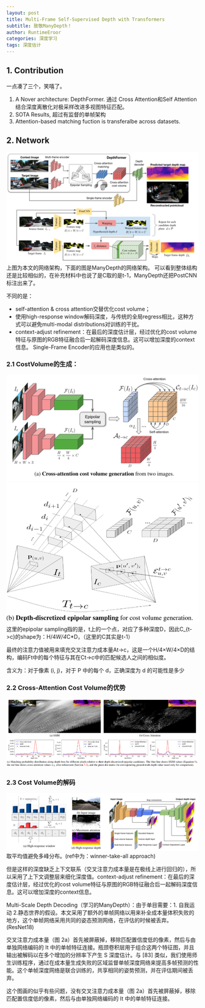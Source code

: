 ```yaml
---
layout: post
title: Multi-Frame Self-Supervised Depth with Transformers
subtitle: 致敬ManyDepth！
author: RuntimeEroor
categories: 深度学习
tags: 深度估计
---
```

## 1. Contribution
一点凑了三个，笑嘻了。
1. A Nover architecture: DepthFormer. 通过 Cross Attention和Self Attention 结合深度离散化对极采样改进多视图特征匹配。
2. SOTA Results, 超过有监督的单帧架构
3. Attention-based matching fuction is transferalbe across datasets.
## 2. Network 
![1689325433768](/static//1689325433768.png)
上图为本文的网络架构，下面的图是ManyDepth的网络架构。
可以看到整体结构还是比较相似的，在补充材料中也说了是C取的是t-1，ManyDepth还把PostCNN标注出来了。

不同的是：
- self-attention & cross attention交替优化cost volume；
- 使用high-response window解码深度，与传统的全局regress相比，这种方式可以避免multi-modal distributions对训练的干扰。
- context-adjust refinement：在最后的深度估计层，经过优化的cost volume特征与原图的RGB特征融合后一起解码深度信息。这可以增加深度的context信息。
Single-Frame Encoder的应用也是类似的。
### 2.1 CostVolume的生成：
![1689325600099](/static//1689325600099.png)
![1689325651066](/static//1689325651066.png)
这里的epipolar sampling指的是，t上的一个点，对应了多种深度D，因此C_{t->c}的shape为：H/4*W/4*C*D，（这里的C其实是t-1）

最终的注意力值被用来填充交叉注意力成本量At→c，这是一个H/4×W/4×D的结构，编码Ft中的每个特征与其在Ct→c中的匹配候选人之间的相似度。

含义为：对于像素 (i, j)，对于 P 中的每个 d，正确深度为 d 的可能性是多少
### 2.2 Cross-Attention Cost Volume的优势
![1689325858302](/static//1689325858302.png)
### 2.3 Cost Volume的解码
![1689326041518](/static//1689326041518.png)
取平均值避免多峰分布。(ref中为：winner-take-all approach)

但是这样的深度缺乏上下文联系（交叉注意力成本量是在极线上进行回归的），所以采用了上下文调整层来细化深度值。context-adjust refinement：在最后的深度估计层，经过优化的cost volume特征与原图的RGB特征融合后一起解码深度信息。这可以增加深度的context信息。

Multi-Scale Depth Decoding（学习的ManyDepth）：由于单目需要：1. 自我运动 2.静态世界的假设。本文采用了额外的单帧网络以用来补全成本量体积失败的地方，这个单帧网络采用共同的姿态预测网络，在评估的时候被丢弃。(ResNet18)

交叉注意力成本量（图 2a）首先被屏蔽掉，移除匹配置信度低的像素，然后与由单独网络编码的 It 中的单帧特征连接。瓶颈卷积层用于组合这两个特征图，并且输出被解码以在多个增加的分辨率下产生 S 深度估计。与 [83] 类似，我们使用师生训练程序，通过在成本量生成失败的区域监督单帧深度网络来提高多帧预测的性能。这个单帧深度网络是联合训练的，共享相同的姿势预测，并在评估期间被丢弃。

这个图画的似乎有些问题，没有交叉注意力成本量（图 2a）首先被屏蔽掉，移除匹配置信度低的像素，然后与由单独网络编码的 It 中的单帧特征连接。